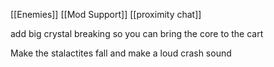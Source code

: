 
[[Enemies]]
[[Mod Support]]
[[proximity chat]]


add big crystal breaking so you can bring the core to the cart

Make the stalactites fall and make a loud crash sound 